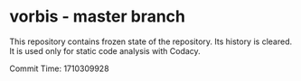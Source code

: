 # vorbis - master branch

This repository contains frozen state of the repository.
Its history is cleared. It is used only for static code
analysis with Codacy.

Commit Time: 1710309928